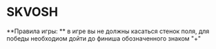 # SKVOSH
**Правила игры: ** в игре вы не должны касаться стенок поля, для победы необходиом дойти до финиша обозначенного знаком "+"
